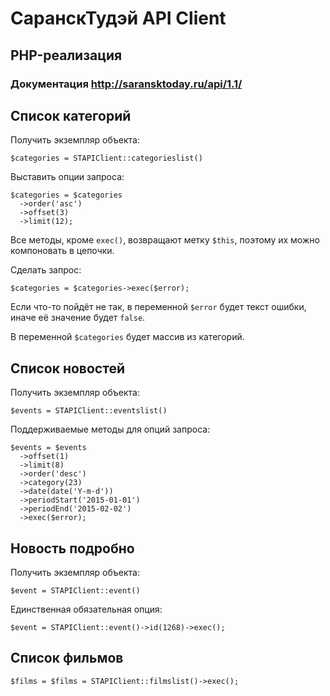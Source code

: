 # СаранскТудэй API Client
## PHP-реализация
### Документация <http://saransktoday.ru/api/1.1/>


## Список категорий

Получить экземпляр объекта:

```
$categories = STAPIClient::categorieslist()
```

Выставить опции запроса:
```
$categories = $categories
  ->order('asc')
  ->offset(3)
  ->limit(12);
```

Все методы, кроме `exec()`, возвращают метку `$this`, поэтому их можно компоновать в цепочки.

Сделать запрос:
```
$categories = $categories->exec($error);
```

Если что-то пойдёт не так, в переменной `$error` будет текст ошибки, иначе её значение будет `false`.

В переменной `$categories` будет массив из категорий.

## Список новостей

Получить экземпляр объекта:
```
$events = STAPIClient::eventslist()
```

Поддерживаемые методы для опций запроса:

```
$events = $events
  ->offset(1)
  ->limit(8)
  ->order('desc')
  ->category(23)
  ->date(date('Y-m-d'))
  ->periodStart('2015-01-01')
  ->periodEnd('2015-02-02')
  ->exec($error);
```

## Новость подробно

Получить экземпляр объекта:
```
$event = STAPIClient::event()
```

Единственная обязательная опция:
```
$event = STAPIClient::event()->id(1268)->exec();
```

## Список фильмов
```
$films = $films = STAPIClient::filmslist()->exec();
```
